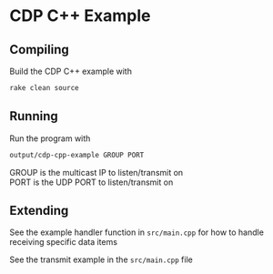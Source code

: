 # CDP C++ Example

## Compiling

Build the CDP C++ example with
```bash
rake clean source
```

## Running

Run the program with
```bash
output/cdp-cpp-example GROUP PORT
```

GROUP is the multicast IP to listen/transmit on  
PORT is the UDP PORT to listen/transmit on

## Extending

See the example handler function in `src/main.cpp` for how to handle receiving specific data items

See the transmit example in the `src/main.cpp` file
